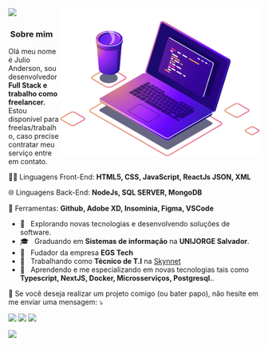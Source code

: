 
<img src="https://github.com/kbaths/kbaths/blob/main/computer-illustration.png" min-width="400px" max-width="400px" width="400px" align="right" alt="Computador Julio">

<img src="https://img.shields.io/static/v1?label=Overview&message=Julio Anderson&color=f8efd4&style=for-the-badge&logo=GitHub"> 

<h3> &nbsp;Sobre mim </h3> 

<p align="left"> 
 Olá meu nome é Julio Anderson, sou desenvolvedor <strong>Full Stack e trabalho como freelancer.</strong><br> Estou disponível para freelas/trabalho, caso precise contratar meu serviço entre em contato.
</p>

<p align="left">
  🧑‍🚀 Linguagens Front-End: <strong>HTML5, CSS, JavaScript, ReactJs JSON, XML</strong>
</p>

<p align="left">
  🌐    Linguagens Back-End: <strong>NodeJs, SQL SERVER, MongoDB</strong>
</p>

<p align="left">
  💼 Ferramentas: <strong>Github, Adobe XD, Insominia, Figma, VSCode</strong>
</p>

- 🤔 &nbsp; Explorando novas tecnologias e desenvolvendo soluções de software.
- 🎓 &nbsp; Graduando em **Sistemas de informação** na **UNIJORGE Salvador**.
- 💼 &nbsp; Fudador da empresa **EGS Tech**</a>
- 💼 &nbsp; Trabalhando como **Técnico de T.I** na <a href="http://www.skynnet.info">Skynnet</a>
- 🌱 &nbsp; Aprendendo e me especializando em novas tecnologias tais como **Typescript, NextJS, Docker, Microsserviços, Postgresql.**.

<p align="left">
  💌 Se você deseja realizar um projeto comigo (ou bater papo), não hesite em me enviar uma mensagem: ⤵️
</p>

<p align="left">
  <a href="https://www.linkedin.com/in/julio-anderson-6070201a0/" alt="Linkedin">
  <img src="https://img.shields.io/badge/-Linkedin-0e76a8?style=flat-square&logo=Linkedin&logoColor=white&link=https://www.linkedin.com/in/julio-anderson-6070201a0/" /></a>

  <a href="https://api.whatsapp.com/send?phone=5571981916470" alt="WhatsApp">
  <img src="https://img.shields.io/badge/-WhatsApp-25d366?style=flat-square&labelColor=25d366&logo=whatsapp&logoColor=white&link=https://api.whatsapp.com/send?phone=5571981916470"/></a>

  <a href="https://www.instagram.com/_kbath/" alt="Instagram">
  <img src="https://img.shields.io/badge/-Instagram-DF0174?style=flat-square&labelColor=DF0174&logo=instagram&logoColor=white&link=https://www.instagram.com/_kbath"/></a>
</p>  



![](https://komarev.com/ghpvc/?username=Kbaths&color=006bed)